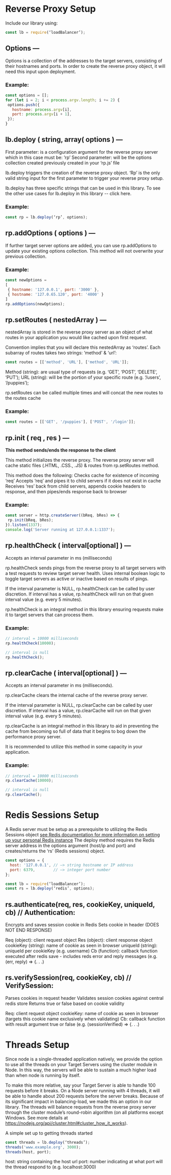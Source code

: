 # Reverse Proxy Setup

Include our library using:

```javascript
const lb = require(‘loadBalancer’);
```

## Options  —

Options is a collection of the addresses to the target servers, consisting of their hostnames and ports.
In order to create the reverse proxy object, it will need this input upon deployment.

### Example:

```javascript
const options = [];
for (let i = 2; i < process.argv.length; i += 2) {
 options.push({
   hostname: process.argv[i],
   port: process.argv[i + 1],
 });
}
```

## lb.deploy ( string, array( options ) — 

First parameter: is a configuration argument for the reverse proxy server which in this case must be: ’rp’
Second parameter: will be the options collection created previously created in your ‘rp.js’ file

lb.deploy triggers the creation of the reverse proxy object.
‘Rp’ is the only valid string input for the first parameter to trigger your reverse proxy setup.

lb.deploy has three specific strings that can be used in this library.
To see the other use cases for lb.deploy in this library -- click here.

### Example:
```javascript
const rp = lb.deploy(‘rp’, options);
```

## rp.addOptions ( options ) —

If further target server options are added, you can use rp.addOptions to update your existing options collection. 
This method will not overwrite your previous collection.

### Example:

```javascript
const newOptions = 
[
 { hostname: '127.0.0.1', port: '3000' },
 { hostname: '127.0.65.120', port: '4000' }
]
rp.addOptions(newOptions);
```

## rp.setRoutes ( nestedArray ) —

nestedArray is stored in the reverse proxy server as an object of what routes in your application you would like cached upon first request.

Convention implies that you will declare this nestedArray as ‘routes’.
Each subarray of routes takes two strings: ‘method’ & ‘url’:

```javascript
const routes = [['method', 'URL'], ['method', 'URL']];
```

Method (string): are usual type of requests (e.g. ‘GET’, ‘POST’, ‘DELETE’, ‘PUT’);
URL (string): will be the portion of your specific route (e.g. ‘/users’, ‘/puppies’);

rp.setRoutes can be called multiple times and will concat the new routes to the routes cache

### Example:

```javascript
const routes = [['GET', '/puppies'], ['POST', '/login']];
```

## rp.init ( req , res ) —

**This method sends/ends the response to the client**

This method initializes the reverse proxy.
The reverse proxy server will cache static files (.HTML, .CSS., .JS) & routes from rp.setRoutes method.

This method does the following:
Checks cache for existence of incoming ‘req’
Accepts ‘req’ and pipes it to child servers if it does not exist in cache
Receives ‘res’ back from child servers, appends cookie headers to response, and then pipes/ends response back to browser

### Example:

```javascript
const server = http.createServer((bReq, bRes) => {
 rp.init(bReq, bRes);
}).listen(1337);
console.log('Server running at 127.0.0.1:1337');
```

## rp.healthCheck ( interval[optional] ) —

Accepts an interval parameter in ms (milliseconds)

rp.healthCheck sends pings from the reverse proxy to all target servers with a test requests to review target server health. 
Uses internal boolean logic to toggle target servers as active or inactive based on results of pings.

If the interval parameter is NULL, rp.healthCheck can be called by user discretion.
If interval has a value, rp.healthCheck will run on that given interval value (e.g. every 5 minutes).

rp.healthCheck is an integral method in this library ensuring requests make it to target servers that can process them.

### Example:

```javascript
// interval = 10000 milliseconds
rp.healthCheck(10000);

// interval is null
rp.healthCheck();
```

## rp.clearCache ( interval[optional] ) —

Accepts an interval parameter in ms (milliseconds).

rp.clearCache clears the internal cache of the reverse proxy server.

If the interval parameter is NULL, rp.clearCache can be called by user discretion.
If interval has a value, rp.clearCache will run on that given interval value (e.g. every 5 minutes).

rp.clearCache is an integral method in this library to aid in preventing the cache from becoming so full of data that it begins to bog down the performance proxy server. 

It is recommended to utilize this method in some capacity in your application.


### Example:

```javascript
// interval = 10000 milliseconds
rp.clearCache(10000);

// interval is null
rp.clearCache();
```

# Redis Sessions Setup

A Redis server must be setup as a prerequisite to utilizing the Redis Sessions object 
[see Redis documentation for more information on setting up your personal Redis instance](https://redis.io/documentation) 
The deploy method requires the Redis server address in the options argument (host/ip and port) and creates/returns the ‘rs’ (Redis sessions) object.

```javascript
const options = {
  host: '127.0.0.1', // —> string hostname or IP address
  port: 6379,        // —> integer port number
};

const lb = require(‘loadBalancer’);
const rs = lb.deploy(‘redis’, options);
```

## rs.authenticate(req, res, cookieKey, uniqueId, cb) // Authentication: 

Encrypts and saves session cookie in Redis
Sets cookie in header (DOES NOT END RESPONSE)

Req (object): client request object
Res (object): client response object
cookieKey (string): name of cookie as seen in browser
uniqueId (string): uniqueId per cookieKey (e.g. username)
Cb (function): callback function executed after redis save - includes reds error and reply messages (e.g. (err, reply) => {. . .)

## rs.verifySession(req, cookieKey, cb) // VerifySession: 
Parses cookies in request header
Validates session cookies against central redis store
Returns true or false based on cookie validity

Req: client request object
cookieKey: name of cookie as seen in browser (targets this cookie name exclusively when validating)
Cb: callback function with result argument true or false  (e.g. (sessionVerified) => {. . .)

# Threads Setup
Since node is a single-threaded application natively, we provide the option to use all the threads on your Target Servers using the cluster module in Node.  In this way, the servers will be able to sustain a much higher load than when node is running by itself.

To make this more relative, say your Target Server is able to handle 100 requests before it breaks.  On a Node server running with 4 threads, it will be able to handle about 200 requests before the server breaks.  Because of its significant impact in balancing-load, we made this an option in our library.  The threads will balance requests from the reverse proxy server through the cluster module’s round-robin algorithm (on all platforms except Windows.  See more details at https://nodejs.org/api/cluster.html#cluster_how_it_works). 

A simple set up to getting threads started

```javascript
const threads = lb.deploy(‘threads’);
threads('www.example.org', 3000);
threads(host, port);
```

host: string containing the host url
port: number indicating at what port will the thread respond to (e.g. localhost:3000)

